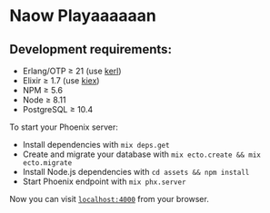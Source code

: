 # Naow Playaaaaaan

## Development requirements:

* Erlang/OTP ≥ 21 (use [kerl](https://github.com/kerl/kerl))
* Elixir ≥ 1.7 (use [kiex](https://github.com/taylor/kiex))
* NPM ≥ 5.6
* Node ≥ 8.11
* PostgreSQL ≥ 10.4

To start your Phoenix server:
  * Install dependencies with `mix deps.get`
  * Create and migrate your database with `mix ecto.create && mix ecto.migrate`
  * Install Node.js dependencies with `cd assets && npm install`
  * Start Phoenix endpoint with `mix phx.server`

Now you can visit [`localhost:4000`](http://localhost:4000) from your browser.
